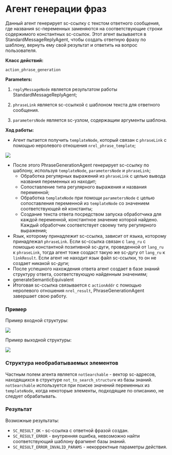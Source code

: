 # Агент генерации фраз

Данный агент генерирует sc-ссылку с текстом ответного сообщения, где названия sc-переменных заменяются на соответствующие строки содержимого константных sc-ссылок.
Этот агент вызывается в StandardMessageReplyAgent, чтобы создать ответную фразу по шаблону, вернуть ему свой результат и ответить на вопрос пользователя.

**Класс действий:**

`action_phrase_generation`


**Parameters:**

1. `replyMessageNode` является результатом работы StandardMessageReplyAgent;

2. `phraseLink` является sc-ссылкой с шаблоном текста для ответного сообщения.

3. `parametersNode` является sc-узлом, содержащим аргументы шаблона.

**Ход работы:**

* Агент пытается получить `templateNode`, который связан с `phraseLink` с помощью неролевого отношения `nrel_phrase_template`;

<img src="../images/phraseGenerationAgentStep1.png"></img>

* После этого PhraseGenerationAgent генерирует sc-ссылку по шаблону, используя `templateNode`, `parametersNode` и  `phraseLink`;
    * Обработка регулярных выражений из `phraseLink` с целью вывода названия переменных из находит;
    * Сопоставление типа регулярного выражения и названия переменной;
    * Обработка `templateNode` при помощи `parametersNode` с целью сопоставления переменной из `templateNode` со значением соответствующей ей константы;
    * Создание текста ответа посредством запуска обработчика для каждой переменной, константное значение которой найдено. Каждый обработчик соответствует    своему типу регулярного выражения;
* Язык, которому принадлежит sc-ссылка, зависит от языка, которому принадлежал `phraseLink`. Если sc-ссылка связан с `lang_ru` с помощью константной позитивной sc-дуги, проведенной от `lang_ru` к `phraseLink`, тогда агент тоже создаст такую же sc-дугу от `lang_ru` к `linkResult`. Если агент не находит язык файл sc-ссылки, то он не создает никакой sc-дуги;
* После успешного нахождения ответа агент создает в базе знаний структуру ответа, соответствующую найденным значениям;
* generateSemanticEquivalent
* Итоговая sc-ссылка связывается с `actionAddr` с помощью неролевого отношения `nrel_result`, PhraseGenerationAgent завершает свою работу.  

### Пример

Пример входной структуры:

<img src="../images/phraseGenerationAgentStep2.png"></img>

Пример выходной структуры:

<img src="../images/phraseGenerationAgentStep3.png"></img>

### Структура необрабатываемых элементов

Частным полем агента является `notSearchable` - вектор sc-адресов, находящихся в структуре `not_to_search_structure` из базы знаний. `notSearchable` используется при поиске значений переменных из `templateNode`, когда некоторые элементы, подходящие по описанию, не следует обрабатывать.

### Результат

Возможные результаты:
 
* `SC_RESULT_OK` - sc-ссылка с ответной фразой создан.
* `SC_RESULT_ERROR` - внутренняя ошибка, невозможно найти соответствующий шаблону фрагмент базы знаний.
* `SC_RESULT_ERROR_INVALID_PARAMS` - некорректные параметры действия.
